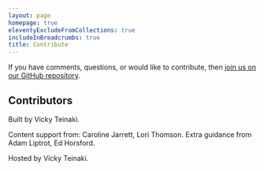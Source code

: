 ```yaml
---
layout: page
homepage: true
eleventyExcludeFromCollections: true
includeInBreadcrumbs: true
title: Contribute
---
```



If you have comments, questions, or would like to contribute, then [join us on our GitHub repository](https://github.com/vickytnz/govuk-accessibility-mistakes-forms).

## Contributors

Built by Vicky Teinaki.

Content support from: Caroline Jarrett, Lori Thomson. Extra guidance from Adam Liptrot, Ed Horsford.

Hosted by Vicky Teinaki.
